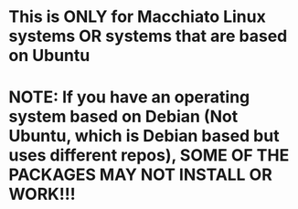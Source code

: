 # This is ONLY for Macchiato Linux systems OR systems that are based on Ubuntu
# NOTE: If you have an operating system based on Debian (Not Ubuntu, which is Debian based but uses different repos), SOME OF THE PACKAGES MAY NOT INSTALL OR WORK!!!
